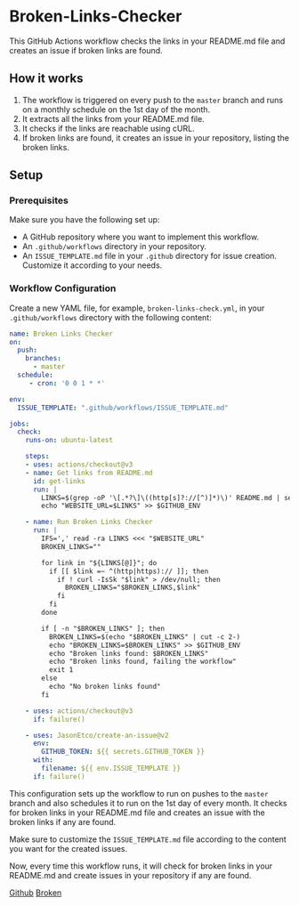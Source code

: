 # Broken-Links-Checker

This GitHub Actions workflow checks the links in your README.md file and creates an issue if broken links are found.


## How it works

1. The workflow is triggered on every push to the `master` branch and runs on a monthly schedule on the 1st day of the month.
2. It extracts all the links from your README.md file.
3. It checks if the links are reachable using cURL.
4. If broken links are found, it creates an issue in your repository, listing the broken links.

## Setup

### Prerequisites

Make sure you have the following set up:

- A GitHub repository where you want to implement this workflow.
- An `.github/workflows` directory in your repository.
- An `ISSUE_TEMPLATE.md` file in your `.github` directory for issue creation. Customize it according to your needs.

### Workflow Configuration

Create a new YAML file, for example, `broken-links-check.yml`, in your `.github/workflows` directory with the following content:

```yaml
name: Broken Links Checker
on:
  push:
    branches:
      - master
  schedule:
     - cron: '0 0 1 * *'

env:
  ISSUE_TEMPLATE: ".github/workflows/ISSUE_TEMPLATE.md"

jobs:
  check:
    runs-on: ubuntu-latest

    steps:
    - uses: actions/checkout@v3
    - name: Get links from README.md
      id: get-links
      run: |
        LINKS=$(grep -oP '\[.*?\]\((http[s]?://[^)]*)\)' README.md | sed -E 's/\[.*\]\(([^)]+)\)/\1/' | paste -sd "," -)
        echo "WEBSITE_URL=$LINKS" >> $GITHUB_ENV

    - name: Run Broken Links Checker
      run: |
        IFS=',' read -ra LINKS <<< "$WEBSITE_URL"
        BROKEN_LINKS=""

        for link in "${LINKS[@]}"; do
          if [[ $link =~ ^(http|https):// ]]; then
            if ! curl -IsSk "$link" > /dev/null; then
              BROKEN_LINKS="$BROKEN_LINKS,$link"
            fi
          fi
        done

        if [ -n "$BROKEN_LINKS" ]; then
          BROKEN_LINKS=$(echo "$BROKEN_LINKS" | cut -c 2-)
          echo "BROKEN_LINKS=$BROKEN_LINKS" >> $GITHUB_ENV
          echo "Broken links found: $BROKEN_LINKS"
          echo "Broken links found, failing the workflow"
          exit 1
        else
          echo "No broken links found"
        fi

    - uses: actions/checkout@v3
      if: failure()

    - uses: JasonEtco/create-an-issue@v2
      env:
        GITHUB_TOKEN: ${{ secrets.GITHUB_TOKEN }}
      with:
        filename: ${{ env.ISSUE_TEMPLATE }}
      if: failure()
```

This configuration sets up the workflow to run on pushes to the `master` branch and also schedules it to run on the 1st day of every month. It checks for broken links in your README.md file and creates an issue with the broken links if any are found.

Make sure to customize the `ISSUE_TEMPLATE.md` file according to the content you want for the created issues.

Now, every time this workflow runs, it will check for broken links in your README.md and create issues in your repository if any are found.

[Github](https://github.com/)
[Broken](http://dffdifdidf.com/)